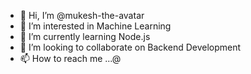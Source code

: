 - 👋 Hi, I’m @mukesh-the-avatar
- 👀 I’m interested in Machine Learning
- 🌱 I’m currently learning Node.js
- 💞️ I’m looking to collaborate on Backend Development
- 📫 How to reach me ...@

<!---
mukesh-d-avatar/mukesh-d-avatar is a ✨ special ✨ repository because its `README.md` (this file) appears on your GitHub profile.
You can click the Preview link to take a look at your changes.
--->

